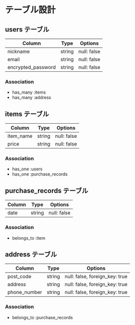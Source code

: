 # テーブル設計

## users テーブル

| Column             | Type   | Options     |
| ------------------ | ------ | ----------- |
| nickname           | string | null: false |
| email              | string | null: false |
| encrypted_password | string | null: false |

### Association

- has_many :items
- has_many :address

## items テーブル

| Column     | Type   | Options     |
| ---------- | ------ | ----------- |
| item_name  | string | null: false |
| price      | string | null: false |

### Association

- has_one :users
- has_one :purchase_records

## purchase_records テーブル

| Column | Type       | Options                        |
| ------ | ---------- | ------------------------------ |
| date   | string     | null: false                    |

### Association

- belongs_to :item

## address テーブル

| Column        | Type       | Options                        |
| ------------- | ---------- | ------------------------------ |
| post_code     | string     | null: false, foreign_key: true |
| address       | string     | null: false, foreign_key: true |
| phone_number  | string     | null: false, foreign_key: true |

### Association

- belongs_to :purchase_records